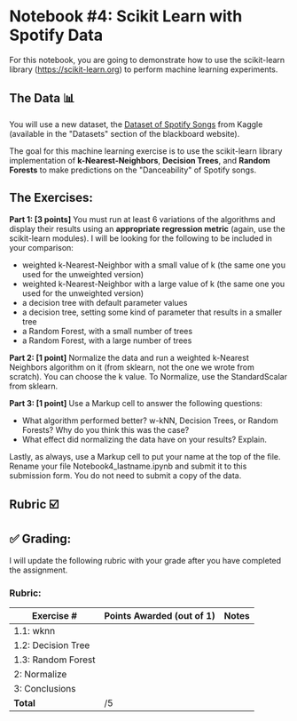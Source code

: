 # Notebook #4: Scikit Learn with Spotify Data

For this notebook, you are going to demonstrate how to use the scikit-learn library (https://scikit-learn.org) to perform machine learning experiments. 
## The Data :bar_chart: 
You will use a new dataset, the [Dataset of Spotify Songs](https://www.kaggle.com/datasets/mrmorj/dataset-of-songs-in-spotify/versions/1?resource=download) from Kaggle (available in the "Datasets" section of the blackboard website). 

The goal for this machine learning exercise is to use the scikit-learn library implementation of **k-Nearest-Neighbors**, **Decision Trees**, and **Random Forests** to make predictions on the "Danceability" of Spotify songs. 

## The Exercises:
**Part 1: [3 points]** You must run at least 6 variations of the algorithms and display their results using an __appropriate regression metric__ (again, use the scikit-learn modules). I will be looking for the following to be included in your comparison:

* weighted k-Nearest-Neighbor with a small value of k (the same one you used for the unweighted version)
* weighted k-Nearest-Neighbor with a large value of k (the same one you used for the unweighted version)
* a decision tree with default parameter values
* a decision tree, setting some kind of parameter that results in a smaller tree 
* a Random Forest, with a small number of trees
* a Random Forest, with a large number of trees

**Part 2: [1 point]** Normalize the data and run a weighted k-Nearest Neighbors algorithm on it (from sklearn,  not the one we wrote from scratch). You can choose the k value. To Normalize, use the StandardScalar from sklearn.

**Part 3: [1 point]** Use a Markup cell to answer the following questions:
* What algorithm performed better? w-kNN, Decision Trees, or Random Forests? Why do you think this was the case?
* What effect did normalizing the data have on your results? Explain. 

Lastly, as always, use a Markup cell to put your name at the top of the file. Rename your file Notebook4_lastname.ipynb and submit it to this submission form. You do not need to submit a copy of the data.

## Rubric :ballot_box_with_check:

## :white_check_mark: Grading: 
I will update the following rubric with your grade after you have completed the assignment.
### Rubric:
| Exercise #  | Points Awarded (out of 1)  | Notes |
| --------- | ------------------- | --------- |
| 1.1: wknn           |        |    |
| 1.2: Decision Tree         |        |    | 
| 1.3: Random Forest |        |    |
| 2: Normalize       |        |    | 
| 3: Conclusions     |        |    |
| <b>Total           |    /5 | </b>   |
